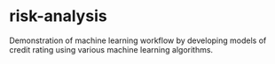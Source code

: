 # risk-analysis
Demonstration of machine learning workflow by developing models of credit rating using various machine learning algorithms.
